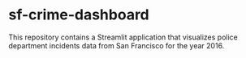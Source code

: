 # sf-crime-dashboard
This repository contains a Streamlit application that visualizes police department incidents data from San Francisco for the year 2016.
